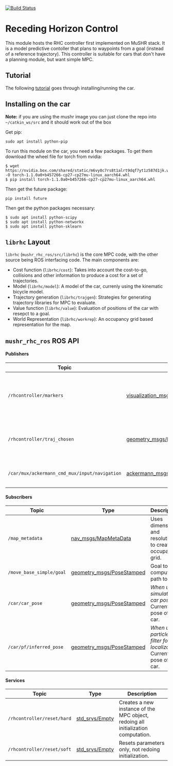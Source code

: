 [![Build Status](https://dev.azure.com/prl-mushr/mushr_rhc/_apis/build/status/prl-mushr.mushr_rhc?branchName=master)](https://dev.azure.com/prl-mushr/mushr_rhc/_build/latest?definitionId=1&branchName=master)

# Receding Horizon Control

This module hosts the RHC controller first implemented on MuSHR stack. It is a model predictive contoller that plans to waypoints from a goal (instead of a reference trajectory). This controller is suitable for cars that don't have a planning module, but want simple MPC.

## Tutorial
The following [tutorial](https://mushr.io/tutorials/navigation/) goes through installing/running the car.

## Installing on the car
**Note:** if you are using the mushr image you can just clone the repo into `~/catkin_ws/src` and it should work out of the box

Get pip:
```
sudo apt install python-pip
```
To run this module on the car, you need a few packages. To get them download the wheel file for torch from nvidia:
```
$ wget https://nvidia.box.com/shared/static/m6vy0c7rs8t1alrt9dqf7yt1z587d1jk.whl -O torch-1.1.0a0+b457266-cp27-cp27mu-linux_aarch64.whl
$ pip install torch-1.1.0a0+b457266-cp27-cp27mu-linux_aarch64.whl
```
Then get the future package:
```
pip install future
```
Then get the python packages necessary:
```
$ sudo apt install python-scipy
$ sudo apt install python-networkx
$ sudo apt install python-sklearn
```

## `librhc` Layout
`librhc` (`mushr_rhc_ros/src/librhc`) is the core MPC code, with the other source being ROS interfacing code. The main components are:
- Cost function (`librhc/cost`): Takes into account the cost-to-go, collisions and other information to produce a cost for a set of trajectories.
- Model (`librhc/model`): A model of the car, currenly using the kinematic bicycle model.
- Trajectory generation (`librhc/trajgen`): Strategies for generating trajectory libraries for MPC to evaluate.
- Value function (`librhc/value`): Evaluation of positions of the car with resepct to a goal.
- World Representation (`librhc/workrep`): An occupancy grid based representation for the map.

## `mushr_rhc_ros` ROS API

#### Publishers
Topic | Type | Description
------|------|------------
`/rhcontroller/markers`|[visualization_msgs/Marker](http://docs.ros.org/api/visualization_msgs/html/msg/Marker.html)|Halton points sampled in the map (for debugging purposes).
`/rhcontroller/traj_chosen`|[geometry_msgs/PoseArray](http://docs.ros.org/api/geometry_msgs/html/msg/PoseArray.html)|The lowest cost trajectory (for debuggin purposes).
`/car/mux/ackermann_cmd_mux/input/navigation`|[ackermann_msgs/AckermannDriveStamped](http://docs.ros.org/api/ackermann_msgs/html/msg/AckermannDriveStamped.html)|The lowest cost control to apply on the car.

#### Subscribers
Topic | Type | Description
------|------|------------
`/map_metadata`|[nav_msgs/MapMetaData](http://docs.ros.org/api/nav_msgs/html/msg/MapMetaData.html)|Uses dimension and resolution to create occupancy grid.
`/move_base_simple/goal`|[geometry_msgs/PoseStamped](http://docs.ros.org/api/geometry_msgs/html/msg/PoseStamped.html)|Goal to compute path to.
`/car/car_pose`|[geometry_msgs/PoseStamped](http://docs.ros.org/api/geometry_msgs/html/msg/PoseStamped.html)|*When using simulated car pose* Current pose of the car.
`/car/pf/inferred_pose`|[geometry_msgs/PoseStamped](http://docs.ros.org/api/geometry_msgs/html/msg/PoseStamped.html)|*When using particle filter for localization* Current pose of the car.

#### Services
Topic | Type | Description
------|------|------------
`/rhcontroller/reset/hard`|[std_srvs/Empty](http://docs.ros.org/api/std_srvs/html/srv/Empty.html)|Creates a new instance of the MPC object, redoing all initialization computation.
`/rhcontroller/reset/soft`|[std_srvs/Empty](http://docs.ros.org/api/std_srvs/html/srv/Empty.html)|Resets parameters only, not redoing initialization.
